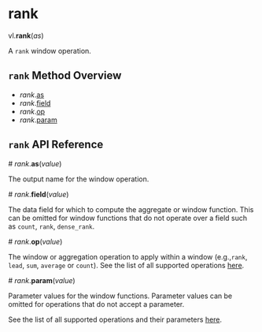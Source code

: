 # rank

vl.<b>rank</b>(<em>as</em>)

A <code>rank</code> window operation.

## <code>rank</code> Method Overview

* <em>rank</em>.<a href="#as">as</a>
* <em>rank</em>.<a href="#field">field</a>
* <em>rank</em>.<a href="#op">op</a>
* <em>rank</em>.<a href="#param">param</a>

## <code>rank</code> API Reference

<a name="as">#</a>
<em>rank</em>.<b>as</b>(<em>value</em>)

The output name for the window operation.

<a name="field">#</a>
<em>rank</em>.<b>field</b>(<em>value</em>)

The data field for which to compute the aggregate or window function. This can be omitted for window functions that do not operate over a field such as `count`, `rank`, `dense_rank`.

<a name="op">#</a>
<em>rank</em>.<b>op</b>(<em>value</em>)

The window or aggregation operation to apply within a window (e.g.,`rank`, `lead`, `sum`, `average` or `count`). See the list of all supported operations [here](https://vega.github.io/vega-lite/docs/window.html#ops).

<a name="param">#</a>
<em>rank</em>.<b>param</b>(<em>value</em>)

Parameter values for the window functions. Parameter values can be omitted for operations that do not accept a parameter.

See the list of all supported operations and their parameters [here](https://vega.github.io/vega-lite/docs/transforms/window.html).

